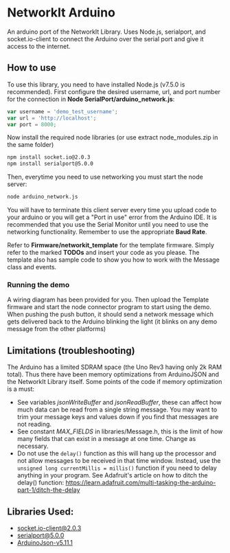 # NetworkIt Arduino
An arduino port of the NetworkIt Library. Uses Node.js, serialport, and socket.io-client to connect the Arduino over the serial port and give it access to the internet.

## How to use
To use this library, you need to have installed Node.js (v7.5.0 is recommended). First configure the desired username, url, and port number for the connection in **Node SerialPort/arduino_network.js**:
```javascript
var username = 'demo_test_username';
var url = 'http://localhost';
var port = 8000;
```

Now install the required node libraries (or use extract node_modules.zip in the same folder)
```bash
npm install socket.io@2.0.3
npm install serialport@5.0.0
```

Then, everytime you need to use networking you must start the node server:
```bash
node arduino_network.js
```

You will have to terminate this client server every time you upload code to your arduino or you will get a "Port in use" error from the Arduino IDE. It is recommended that you use the Serial Monitor until you need to use the networking functionality. Remember to use the appropriate **Baud Rate**.

Refer to **Firmware/networkit_template** for the template firmware. Simply refer to the marked **TODOs** and insert your code as you please. The template also has sample code to show you how to work with the Message class and events.

### Running the demo
A wiring diagram has been provided for you. Then upload the Template firmware and start the node connector program to start using the demo. When pushing the push button, it should send a network message which gets delivered back to the Arduino blinking the light (it blinks on any demo message from the other platforms)

## Limitations (troubleshooting)
The Arduino has a limited SDRAM space (the Uno Rev3 having only 2k RAM total). Thus there have been memory optimizations from ArduinoJSON and the NetworkIt Library itself. Some points of the code if memory optimization is a must:
* See variables *jsonWriteBuffer* and *jsonReadBuffer*, these can affect how much data can be read from a single string message. You may want to trim your message keys and values down if you find that messages are not reading.
* See constant *MAX_FIELDS* in libraries/Message.h, this is the limit of how many fields that can exist in a message at one time. Change as necessary.
* Do not use the `delay()` function as this will hang up the processor and not allow messages to be received in that time window. Instead, use the  `unsigned long currentMillis = millis()` function if you need to delay anything in your program. See Adafruit's article on how to ditch the delay() function: https://learn.adafruit.com/multi-tasking-the-arduino-part-1/ditch-the-delay

## Libraries Used:
* socket.io-client@2.0.3
* serialport@5.0.0
* [ArduinoJson-v5.11.1](https://github.com/bblanchon/ArduinoJson)
